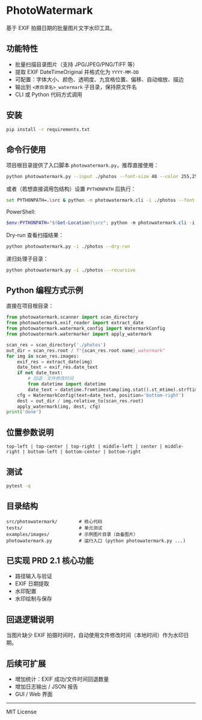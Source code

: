 # PhotoWatermark

基于 EXIF 拍摄日期的批量图片文字水印工具。

## 功能特性
- 批量扫描目录图片（支持 JPG/JPEG/PNG/TIFF 等）
- 提取 EXIF DateTimeOriginal 并格式化为 `YYYY-MM-DD`
- 可配置：字体大小、颜色、透明度、九宫格位置、偏移、自动缩放、描边
- 输出到 `<原目录名>_watermark` 子目录，保持原文件名
- CLI 或 Python 代码方式调用

## 安装
```bash
pip install -r requirements.txt
```

## 命令行使用
项目根目录提供了入口脚本 `photowatermark.py`，推荐直接使用：
```bash
python photowatermark.py --input ./photos --font-size 48 --color 255,255,255 --position bottom-right --opacity 80 --stroke-width 2 --stroke-color 0,0,0
```

或者（若想直接调用包结构）设置 `PYTHONPATH` 后执行：
```bash
set PYTHONPATH=.\src & python -m photowatermark.cli -i ./photos --font-size 48 --position bottom-right
```
PowerShell:
```powershell
$env:PYTHONPATH="$(Get-Location)\src"; python -m photowatermark.cli -i ./photos
```

Dry-run 查看扫描结果：
```bash
python photowatermark.py -i ./photos --dry-run
```

递归处理子目录：
```bash
python photowatermark.py -i ./photos --recursive
```

## Python 编程方式示例
直接在项目根目录：
```python
from photowatermark.scanner import scan_directory
from photowatermark.exif_reader import extract_date
from photowatermark.watermark_config import WatermarkConfig
from photowatermark.watermarker import apply_watermark

scan_res = scan_directory('./photos')
out_dir = scan_res.root / f"{scan_res.root.name}_watermark"
for img in scan_res.images:
	exif_res = extract_date(img)
	date_text = exif_res.date_text
	if not date_text:
		# 回退：文件修改时间
		from datetime import datetime
		date_text = datetime.fromtimestamp(img.stat().st_mtime).strftime('%Y-%m-%d')
	cfg = WatermarkConfig(text=date_text, position='bottom-right')
	dest = out_dir / img.relative_to(scan_res.root)
	apply_watermark(img, dest, cfg)
print('done')
```

## 位置参数说明
`top-left | top-center | top-right | middle-left | center | middle-right | bottom-left | bottom-center | bottom-right`

## 测试
```bash
pytest -q
```

## 目录结构
```
src/photowatermark/        # 核心代码
tests/                     # 单元测试
examples/images/           # 示例图片目录（自备图片）
photowatermark.py          # 运行入口 (python photowatermark.py ...)
```

## 已实现 PRD 2.1 核心功能
- 路径输入与验证
- EXIF 日期提取
- 水印配置
- 水印绘制与保存

## 回退逻辑说明
当图片缺少 EXIF 拍摄时间时，自动使用文件修改时间（本地时间）作为水印日期。

## 后续可扩展
- 增加统计：EXIF 成功/文件时间回退数量
- 增加日志输出 / JSON 报告
- GUI / Web 界面

---
MIT License
